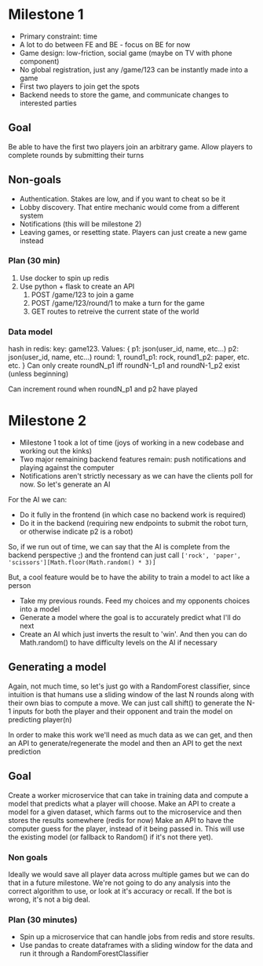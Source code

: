 # Milestone 1

- Primary constraint: time
- A lot to do between FE and BE - focus on BE for now
- Game design: low-friction, social game (maybe on TV with phone component)
- No global registration, just any /game/123 can be instantly made into a game
- First two players to join get the spots
- Backend needs to store the game, and communicate changes to interested parties

## Goal

Be able to have the first two players join an arbitrary game.
Allow players to complete rounds by submitting their turns

## Non-goals

- Authentication. Stakes are low, and if you want to cheat so be it
- Lobby discovery. That entire mechanic would come from a different system
- Notifications (this will be milestone 2)
- Leaving games, or resetting state. Players can just create a new game instead

### Plan (30 min)

1. Use docker to spin up redis
1. Use python + flask to create an API
   1. POST /game/123 to join a game
   1. POST /game/123/round/1 to make a turn for the game
   1. GET routes to retreive the current state of the world

### Data model

hash in redis:
key: game123.
Values: {
p1: json(user_id, name, etc...)
p2: json(user_id, name, etc...)
round: 1,
round1_p1: rock,
round1_p2: paper,
etc. etc.
}
Can only create roundN_p1 iff roundN-1_p1 and roundN-1_p2 exist (unless beginning)

Can increment round when roundN_p1 and p2 have played

# Milestone 2

- Milestone 1 took a lot of time (joys of working in a new codebase and working out the kinks)
- Two major remaining backend features remain: push notifications and playing against the computer
- Notifications aren't strictly necessary as we can have the clients poll for now. So let's generate an AI

For the AI we can:

- Do it fully in the frontend (in which case no backend work is required)
- Do it in the backend (requiring new endpoints to submit the robot turn, or otherwise indicate p2 is a robot)

So, if we run out of time, we can say that the AI is complete from the backend perspective ;) and the frontend can just call `['rock', 'paper', 'scissors'][Math.floor(Math.random() * 3)]`

But, a cool feature would be to have the ability to train a model to act like a person

- Take my previous rounds. Feed my choices and my opponents choices into a model
- Generate a model where the goal is to accurately predict what I'll do next
- Create an AI which just inverts the result to 'win'. And then you can do Math.random() to have difficulty levels on the AI if necessary

## Generating a model

Again, not much time, so let's just go with a RandomForest classifier, since intuition is that humans use a sliding window of the last N rounds along with their own bias to compute a move. We can just call shift() to generate the N-1 inputs for both the player and their opponent and train the model on predicting player(n)

In order to make this work we'll need as much data as we can get, and then an API to generate/regenerate the model and then an API to get the next prediction

## Goal

Create a worker microservice that can take in training data and compute a model that predicts what a player will choose.
Make an API to create a model for a given dataset, which farms out to the microservice and then stores the results somewhere (redis for now)
Make an API to have the computer guess for the player, instead of it being passed in. This will use the existing model (or fallback to Random() if it's not there yet).

### Non goals

Ideally we would save all player data across multiple games but we can do that in a future milestone.
We're not going to do any analysis into the correct algorithm to use, or look at it's accuracy or recall. If the bot is wrong, it's not a big deal.

### Plan (30 minutes)

- Spin up a microservice that can handle jobs from redis and store results.
- Use pandas to create dataframes with a sliding window for the data and run it through a RandomForestClassifier
